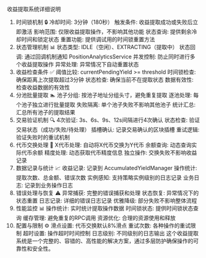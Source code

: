 收益提取系统详细说明
1. 时间锁机制 🔒
冷却时间: 3分钟（180秒）
触发条件: 收益提取成功或失败后立即激活
影响范围: 仅限收益提取操作，不影响其他功能
状态查询: 提供剩余冷却时间和锁定状态
重置功能: 提供调试用的时间锁重置方法
2. 状态管理机制 📊
状态类型: IDLE（空闲）、EXTRACTING（提取中）
状态回调: 通过回调机制通知 PositionAnalyticsService
并发控制: 防止同时进行多个收益提取操作
异常处理: 异常情况下自动重置状态
3. 收益检查条件 ✅
阈值比较: currentPendingYield >= threshold
时间锁检查: 确保距离上次提取超过3分钟
状态检查: 确保当前不在提取状态
数据有效性: 检查收益数据的有效性
4. 分池批量提取 🏊
池子分组: 按池子地址分组头寸，避免重复提取
逐池处理: 每个池子独立进行批量提取
失败隔离: 单个池子失败不影响其他池子
统计汇总: 汇总所有池子的提取结果
5. 交易验证机制 🔍
4次验证: 3s、6s、9s、12s间隔进行4次确认
状态检查: 验证交易状态（成功/失败/待处理）
插槽确认: 记录交易确认的区块插槽
重试逻辑: 验证失败时的重试机制
6. 代币交换处理 🔄
X代币处理: 自动将X代币交换为Y代币
余额查询: 动态查询实际代币余额
精度处理: 动态获取代币精度信息
独立操作: 交换失败不影响收益记录
7. 数据记录与统计 📈
收益记录: 记录到 AccumulatedYieldManager
操作统计: 提取次数、总金额、错误次数
实例感知: 支持策略实例级别的日志记录
业务日志: 记录到业务操作日志
8. 错误处理与恢复 ⚠️
异常捕获: 完整的错误捕获和处理
状态恢复: 异常情况下的状态重置
日志记录: 详细的错误日志记录
优雅降级: 部分失败不影响整体流程
9. 性能监控 📊
操作统计: 实时统计提取操作数据
时间锁状态: 提供时间锁状态查询
缓存管理: 避免重复的RPC调用
资源优化: 合理的资源使用和释放
10. 配置与限制 ⚙️
滑点设置: 代币交换默认8%滑点
重试次数: 各种操作的重试限制
超时设置: 操作超时时间控制
日志级别: 不同级别的日志输出
这个收益提取系统是一个完整的、容错的、高性能的解决方案，通过多层防护确保操作的可靠性和安全性。